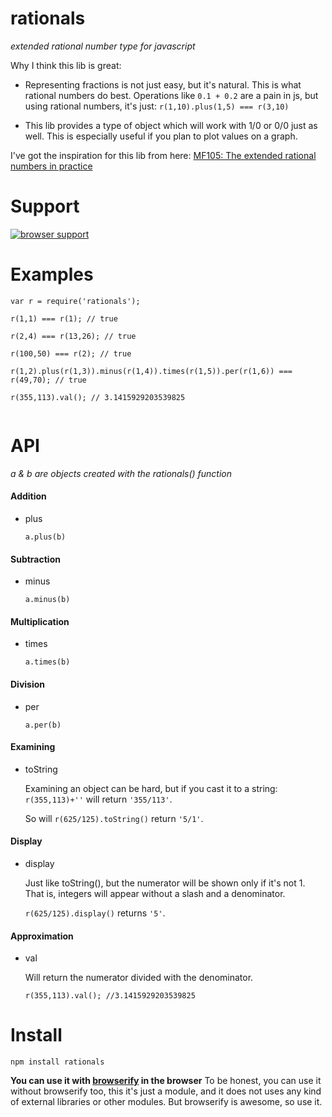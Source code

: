 # rationals
_extended rational number type for javascript_

Why I think this lib is great:

- Representing fractions is not just easy, but it's natural. This is what
rational numbers do best. Operations like `0.1 + 0.2` are a pain in js,
but using rational numbers, it's just: `r(1,10).plus(1,5) === r(3,10)`

- This lib provides a type of object which will work with 1/0 or 0/0 just as well.
This is especially useful if you plan to plot values on a graph.

I've got the inspiration for this lib from here: [MF105: The extended rational numbers in practice](http://www.youtube.com/watch?v=YMQkLojL2ek)

# Support
[![browser support](http://ci.testling.com/ashnur/rationals.png)](http://ci.testling.com/ashnur/rationals)



# Examples
```
var r = require('rationals');

r(1,1) === r(1); // true

r(2,4) === r(13,26); // true

r(100,50) === r(2); // true

r(1,2).plus(r(1,3)).minus(r(1,4)).times(r(1,5)).per(r(1,6)) === r(49,70); // true

r(355,113).val(); // 3.1415929203539825


```

# API
_a & b are objects created with the rationals() function_

#### Addition
- plus

    `a.plus(b)`

#### Subtraction
- minus

    `a.minus(b)`

#### Multiplication
- times

    `a.times(b)`

#### Division
- per

    `a.per(b)`

#### Examining
- toString

    Examining an object can be hard, but if you cast it to a string: `r(355,113)+''` will return `'355/113'`.

    So will `r(625/125).toString()` return `'5/1'`.

#### Display
- display

    Just like toString(), but the numerator will be shown only if it's not 1. That is, integers will appear without a slash and a denominator.

    `r(625/125).display()` returns `'5'`.

#### Approximation
- val

    Will return the numerator divided with the denominator.

    `r(355,113).val(); //3.1415929203539825`

# Install
```
npm install rationals
```

**You can use it with [browserify](http://browserify.org/) in the browser**
To be honest, you can use it without browserify too, this it's just a module,
and it does not uses any kind of external libraries or other modules.
But browserify is awesome, so use it.
